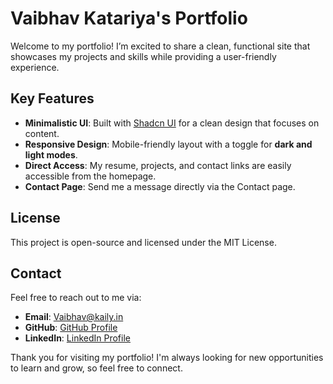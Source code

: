 # Vaibhav Katariya's Portfolio

Welcome to my portfolio! I’m excited to share a clean, functional site that showcases my projects and skills while providing a user-friendly experience.

## Key Features

- **Minimalistic UI**: Built with [Shadcn UI](https://ui.shadcn.com/) for a clean design that focuses on content.
- **Responsive Design**: Mobile-friendly layout with a toggle for **dark and light modes**.
- **Direct Access**: My resume, projects, and contact links are easily accessible from the homepage.
- **Contact Page**: Send me a message directly via the Contact page.

## License

This project is open-source and licensed under the MIT License.

## Contact

Feel free to reach out to me via:

- **Email**: [Vaibhav@kaily.in](mailto:vaibhav@kaily.in)
- **GitHub**: [GitHub Profile](https://github.com/VaibhavKatariya)
- **LinkedIn**: [LinkedIn Profile](https://www.linkedin.com/in/vaibhavkatariyaa)

Thank you for visiting my portfolio! I'm always looking for new opportunities to learn and grow, so feel free to connect.
